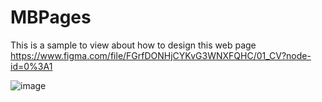 # MBPages
This is a sample to view about how to design this web page
https://www.figma.com/file/FGrfDONHjCYKvG3WNXFQHC/01_CV?node-id=0%3A1

![image](https://user-images.githubusercontent.com/86182525/144507182-1318deaf-6776-4391-a5c4-de8e819f9203.png)

